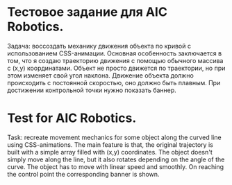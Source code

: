 # Тестовое задание для AIC Robotics. 
Задача: воссоздать механику движения объекта по кривой с использованием CSS-анимации. 
Основная особенность заключается в том, что я создаю траекторию движения с помощью обычного массива с (x,y) координатами.
Объект не просто движется по траектории, но при этом изменяет свой угол наклона.
Движение объекта должно происходить с постоянной скоростью, оно должно быть плавным. При достижении контрольной точки нужно показать баннер. 

# Test for AIC Robotics. 
Task: recreate movement mechanics for some object along the curved line using CSS-animations. 
The main feature is that, the original trajectory is built with a simple array filled with (x,y) coordinates.
The object doesn't simply move along the line, but it also rotates depending on the angle of the curve.
The object has to move with linear speed and smoothly. On reaching the control point the corresponding banner is shown. 
